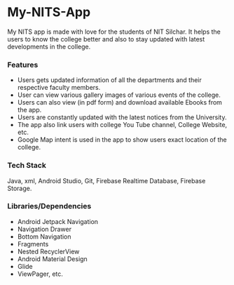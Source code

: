 # My-NITS-App
My NITS app is made with love for the students of NIT Silchar. It helps the users to know the college better and also to stay updated with latest developments in the college.


### Features

- Users gets updated information of all the departments and their respective faculty members. 
- User can view various gallery images of various events of the college. 
- Users can also view (in pdf form) and download available Ebooks from the app. 
- Users are constantly updated with the latest notices from the University.
- The app also link users with college You Tube channel, College Website, etc. 
- Google Map intent is used in the app to show users exact location of the college. 

### Tech Stack
Java, xml, Android Studio, Git, Firebase Realtime Database, Firebase Storage.

### Libraries/Dependencies

- Android Jetpack Navigation
- Navigation Drawer
- Bottom Navigation
- Fragments
- Nested RecyclerView
- Android Material Design 
- Glide
- ViewPager, etc.

